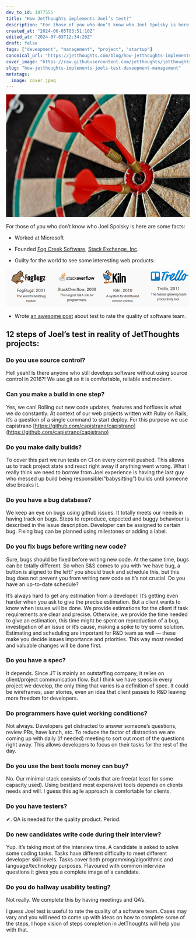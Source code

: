 ```yaml
---
dev_to_id: 1877555
title: "How JetThoughts implements Joel’s test?"
description: "For those of you who don’t know who Joel Spolsky is here are some facts:   Worked at..."
created_at: "2024-06-05T05:51:10Z"
edited_at: "2024-07-03T12:34:20Z"
draft: false
tags: ["deveopment", "management", "project", "startup"]
canonical_url: "https://jetthoughts.com/blog/how-jetthoughts-implements-joels-test-deveopment-management/"
cover_image: "https://raw.githubusercontent.com/jetthoughts/jetthoughts.github.io/master/content/blog/how-jetthoughts-implements-joels-test-deveopment-management/cover.jpeg"
slug: "how-jetthoughts-implements-joels-test-deveopment-management"
metatags:
  image: cover.jpeg
---
```

![Unsplash Photo: [Matt Briney](http://unsplash.com/@mbriney?utm_campaign=photographer-credit)](file_0.jpeg)

For those of you who don’t know who Joel Spolsky is here are some facts:

* Worked at Microsoft

* Founded [Fog Creek Software](https://www.fogcreek.com), [Stack Exchange, Inc](http://stackexchange.com/about).

* Guilty for the world to see some interesting web products:

![](file_1.png)

* Wrote [an awesome post](http://www.joelonsoftware.com/articles/fog0000000043.html) about test to rate the quality of software team.

## 12 steps of Joel’s test in reality of JetThoughts projects:


### Do you use source control?

Hell yeah! Is there anyone who still develops software without using source control in 2016?! We use git as it is comfortable, reliable and modern.

### Can you make a build in one step?

Yes, we can! Rolling out new code updates, features and hotfixes is what we do constantly. At context of our web projects written with Ruby on Rails, it’s a question of a single command to start deploy. For this purpose we use capistrano [https://github.com/capistrano/capistrano](https://github.com/capistrano/capistrano)

### Do you make daily builds?

To cover this part we run tests on CI on every commit pushed. This allows us to track project state and react right away if anything went wrong. What I really think we need to borrow from Joel experience is having the last guy who messed up build being responsible(“babysitting”) builds until someone else breaks it.

### Do you have a bug database?

We keep an eye on bugs using github issues. It totally meets our needs in having track on bugs. Steps to reproduce, expected and buggy behaviour is described in the issue description. Developer can be assigned to certain bug. Fixing bug can be planned using milestones or adding a label.

### Do you fix bugs before writing new code?

Sure, bugs should be fixed before writing new code. At the same time, bugs can be totally different. So when S&S comes to you with ‘we have bug, a button is aligned to the left!’ you should track and schedule this, but this bug does not prevent you from writing new code as it’s not crucial. Do you have an up-to-date schedule?

It’s always hard to get any estimation from a developer. It’s getting even harder when you ask to give the precise estimation. But a client wants to know when issues will be done. We provide estimations for the client if task requirements are clear and precise. Otherwise, we provide the time needed to give an estimation, this time might be spent on reproduction of a bug, investigation of an issue or it’s cause, making a spike to try some solution. Estimating and scheduling are important for R&D team as well — these make you decide issues importance and priorities. This way most needed and valuable changes will be done first.

### Do you have a spec?

It depends. Since JT is mainly an outstaffing company, it relies on client/project communication flow. But I think we have specs in every project we develop, the only thing that varies is a definition of spec. It could be wireframes, user stories, even an idea that client passes to R&D leaving more freedom for developers.

### Do programmers have quiet working conditions?

Not always. Developers get distracted to answer someone’s questions, review PRs, have lunch, etc. To reduce the factor of distraction we are coming up with daily (if needed) meeting to sort out most of the questions right away. This allows developers to focus on their tasks for the rest of the day.

### Do you use the best tools money can buy?

No. Our minimal stack consists of tools that are free(at least for some capacity used). Using best(and most expensive) tools depends on clients needs and will. I guess this agile approach is comfortable for clients.

### Do you have testers?

✔. QA is needed for the quality product. Period.

### Do new candidates write code during their interview?

Yup. It’s taking most of the interview time. A candidate is asked to solve some coding tasks. Tasks have different difficulty to meet different developer skill levels. Tasks cover both programming/algorithmic and language/technology purposes. Flavoured with common interview questions it gives you a complete image of a candidate.

### Do you do hallway usability testing?

Not really. We complete this by having meetings and QA’s.

I guess Joel test is useful to rate the quality of a software team. Cases may vary and you will need to come up with ideas on how to complete some of the steps, I hope vision of steps completion in JetThoughts will help you with that.
